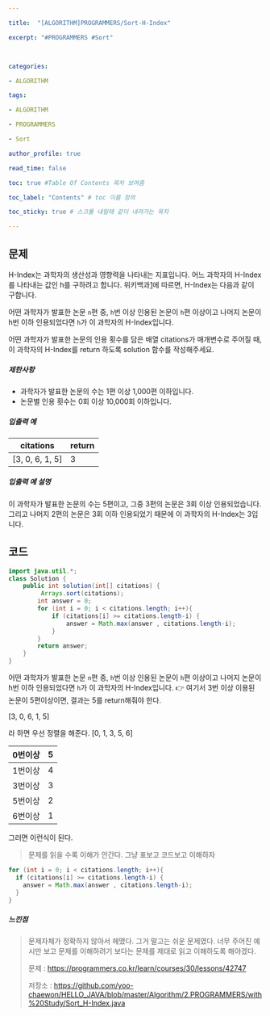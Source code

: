 ```yaml
---

title:  "[ALGORITHM]PROGRAMMERS/Sort-H-Index"

excerpt: "#PROGRAMMERS #Sort"



categories:

- ALGORITHM

tags:

- ALGORITHM

- PROGRAMMERS

- Sort

author_profile: true

read_time: false 

toc: true #Table Of Contents 목차 보여줌

toc_label: "Contents" # toc 이름 정의

toc_sticky: true # 스크롤 내릴때 같이 내려가는 목차

---
```




## 문제

H-Index는 과학자의 생산성과 영향력을 나타내는 지표입니다. 어느 과학자의 H-Index를 나타내는 값인 h를 구하려고 합니다. 위키백과[1](https://programmers.co.kr/learn/courses/30/lessons/42747#fn1)에 따르면, H-Index는 다음과 같이 구합니다.

어떤 과학자가 발표한 논문 `n`편 중, `h`번 이상 인용된 논문이 `h`편 이상이고 나머지 논문이 h번 이하 인용되었다면 `h`가 이 과학자의 H-Index입니다.

어떤 과학자가 발표한 논문의 인용 횟수를 담은 배열 citations가 매개변수로 주어질 때, 이 과학자의 H-Index를 return 하도록 solution 함수를 작성해주세요.

##### 제한사항

- 과학자가 발표한 논문의 수는 1편 이상 1,000편 이하입니다.
- 논문별 인용 횟수는 0회 이상 10,000회 이하입니다.

##### 입출력 예

| citations       | return |
| --------------- | ------ |
| [3, 0, 6, 1, 5] | 3      |

##### 입출력 예 설명

이 과학자가 발표한 논문의 수는 5편이고, 그중 3편의 논문은 3회 이상 인용되었습니다. 그리고 나머지 2편의 논문은 3회 이하 인용되었기 때문에 이 과학자의 H-Index는 3입니다.



## 코드

```java
import java.util.*;
class Solution {
    public int solution(int[] citations) {
         Arrays.sort(citations);
        int answer = 0;
        for (int i = 0; i < citations.length; i++){
            if (citations[i] >= citations.length-i) {
                answer = Math.max(answer , citations.length-i);
            }
        }
        return answer;
    }
}
```

어떤 과학자가 발표한 논문 `n`편 중, `h`번 이상 인용된 논문이 `h`편 이상이고 나머지 논문이 h번 이하 인용되었다면 `h`가 이 과학자의 H-Index입니다. 👉 여기서 3번 이상 이용된 논문이 5편이상이면, 결과는 5를 return해줘야 한다.

[3, 0, 6, 1, 5]

라 하면 우선 정렬을 해준다. [0, 1, 3, 5, 6]

| 0번이상 | 5    |
| ------- | ---- |
| 1번이상 | 4    |
| 3번이상 | 3    |
| 5번이상 | 2    |
| 6번이상 | 1    |

그러면 이런식이 된다.

> 문제를 읽을 수록 이해가 안간다. 그냥 표보고 코드보고 이해하자

```java
for (int i = 0; i < citations.length; i++){
  if (citations[i] >= citations.length-i) {
    answer = Math.max(answer , citations.length-i);
  }
}
```



##### 느낀점

> 문제자체가 정확하지 않아서 헤맸다. 그거 말고는 쉬운 문제였다. 너무 주어진 예시만 보고 문제를 이해하려기 보다는 문제를 제대로 읽고 이해하도록 해야겠다. 
>
> 문제 : https://programmers.co.kr/learn/courses/30/lessons/42747
>
> 저장소 : https://github.com/yoo-chaewon/HELLO_JAVA/blob/master/Algorithm/2.PROGRAMMERS/with%20Study/Sort_H-Index.java
>
